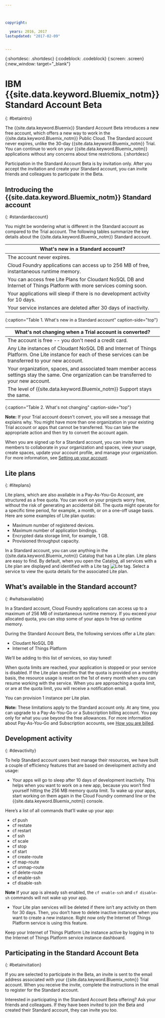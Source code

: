 ```yaml
---



copyright:

  years: 2016, 2017
lastupdated: "2017-02-09"


---
```


{:shortdesc: .shortdesc}
{:codeblock: .codeblock}
{:screen: .screen}
{:new_window: target="_blank"}

# IBM {{site.data.keyword.Bluemix_notm}} Standard Account Beta 
{: #betaintro}

The {{site.data.keyword.Bluemix}} Standard Account Beta introduces a new free account, which offers a new way to work in the {{site.data.keyword.Bluemix_notm}} Public Cloud. The Standard account never expires, unlike the 30-day {{site.data.keyword.Bluemix_notm}} Trial. You can continue to work on your {{site.data.keyword.Bluemix_notm}} applications without any concerns about time restrictions. 
{:shortdesc}

Participation in the Standard Account Beta is by invitation only. After you accept the invitation and create your Standard account, you can invite friends and colleagues to participate in the Beta.  

## Introducing the {{site.data.keyword.Bluemix_notm}} Standard account
{: #standardaccount}

You might be wondering what is different in the Standard account as compared to the Trial account. The following tables summarize the key details about the {{site.data.keyword.Bluemix_notm}} Standard account. 

|What's new in a Standard account? |    
|-----------------|
| The account never expires. |
| Cloud Foundry applications can access up to 256 MB of free, instantaneous runtime memory. |
| You can access free Lite Plans for Cloudant NoSQL DB and Internet of Things Platform with more services coming soon. |
| Your applications will sleep if there is no development activity for 10 days. |
| Your service instances are deleted after 30 days of inactivity. |
{:caption="Table 1. What's new in a Standard account" caption-side="top"}

|What's not changing when a Trial account is converted? | 
|-----------------|
|The account is free -- you don't need a credit card. |
|Any Lite instances of Cloudant NoSQL DB and Internet of Things Platform. One Lite instance for each of these services can be transferred to your new account. |
|Your organization, spaces, and associated team member access settings stay the same. One organization can be transferred to your new account. |
|The level of {{site.data.keyword.Bluemix_notm}} Support stays the same. |
{:caption="Table 2. What's not changing" caption-side="top"}

**Note:** If your Trial account doesn't convert, you will see a message that explains why. You might have more than one organization in your existing Trial account or apps that cannot be transferred. You can take the appropriate action and then try to convert the account again.

When you are signed up for a Standard account, you can invite team members to collaborate in your organization and spaces, view your usage, create spaces, update your account profile, and manage your organization. For more 
information, see [Setting up your account](/docs/admin/adminpublic.html#account).

## Lite plans
{: #liteplans}
   
Lite plans, which are also available in a Pay-As-You-Go Account, are structured as a free quota. You can work on your projects worry free, without the risk of generating an accidental bill. The quota might operate for a specific time period, for example, a month, or on a one-off usage basis. Here are some examples of Lite plan quotas:

<ul>
<li>Maximum number of registered devices.</li>
<li>Maximum number of application bindings.</li>
<li>Encrypted data storage limit, for example, 1 GB.</li>
<li>Provisioned throughput capacity.</li>
</ul> 

In a Standard account, you can use anything in the {{site.data.keyword.Bluemix_notm}} Catalog that has a Lite plan. Lite plans are easy to find. By default, when you open the Catalog, all services with a Lite plan are displayed and identified with a Lite tag ![Lite tag](../icons/Lite.svg). Select a service to view the quota details for the associated Lite plan.

## What’s available in the Standard account?
{: #whatsavailable}

In a Standard account, Cloud Foundry applications can access up to a maximum of 256 MB of instantaneous runtime memory. If you exceed your allocated quota, you can stop some of your apps to free up runtime memory. 

During the Standard Account Beta, the following services offer a Lite plan:

<ul>
<li>Cloudant NoSQL DB</li>
<li>Internet of Things Platform</li>
</ul>

We’ll be adding to this list of services, so stay tuned!

When quota limits are reached, your application is stopped or your service is disabled. If the Lite plan specifies that the quota is provided on a monthly basis, the resource usage is reset on the 1st of every month when you can resume working with the service. When you are approaching a quota limit, or are at the quota limit, you will receive a notification email. 

You can provision 1 instance per Lite plan. 

**Note:** These limitations apply to the Standard account only. At any time, you can upgrade to a Pay-As-You-Go or a Subscription billing account. You pay only for what you use beyond the free allowances. For more information about Pay-As-You-Go and Subscription 
accounts, see [How you are billed](/docs/pricing/index.html#pay-accounts).

## Development activity
{: #devactivity}

To help Standard account users best manage their resources, we have built a couple of efficiency features that are based on development activity and usage:

 * Your apps will go to sleep after 10 days of development inactivity. This helps when you want to work on a new app, because you won’t find yourself hitting the 256 MB memory quota limit. To wake up your apps, start working on them again in the Cloud Foundry command line or the {{site.data.keyword.Bluemix_notm}} console. 
 
 Here’s a list of all commands that’ll wake up your app:
  * cf push
  * cf restate
  * cf restart
  * cf ssh
  * cf scale
  * cf stop
  * cf start
  * cf create-route
  * cf map-route
  * cf unmap-route
  * cf delete-route
  * cf enable-ssh
  * cf disable-ssh

 **Note** If your app is already ssh enabled, the `cf enable-ssh` and `cf disable-sh` commands will not wake up your app. 

 * Your Lite plan services will be deleted if there isn’t any activity on them for 30 days. Then, you don’t have to delete inactive instances when you want to create a new instance. Right now only the Internet of Things Platform service is using this feature. 
 
 Keep your Internet of Things Platform Lite instance active by logging in to the Internet of Things Platform service instance dashboard.
 
## Participating in the Standard Account Beta
{: #betainvitation}

If you are selected to participate in the Beta, an invite is sent to the email address associated with your {{site.data.keyword.Bluemix_notm}} Trial account. When you receive the invite, complete the instructions in the email to register for the Standard account. 

Interested in participating in the Standard Account Beta offering? Ask your friends and colleagues. If they have been invited to join the Beta and created their Standard account, they can invite you too. 
